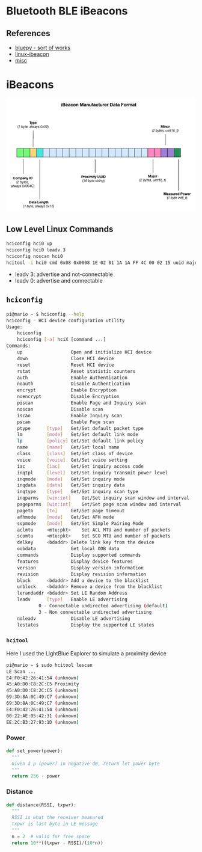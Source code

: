 



# Bluetooth BLE iBeacons

## References

- [bluepy - sort  of works](https://github.com/IanHarvey/bluepy)
- [linux-ibeacon](https://github.com/dburr/linux-ibeacon)
- [misc](https://pastebin.com/CggfqBy5)

# iBeacons

![](pics/format.png)

## Low Level Linux Commands

```bash
hciconfig hci0 up
hciconfig hci0 leadv 3
hciconfig noscan hci0
hcitool -i hci0 cmd 0x08 0x0008 1E 02 01 1A 1A FF 4C 00 02 15 uuid major minor power 00 >/dev/null
```

- leadv 3: advertise and not-connectable
- leadv 0: advertise and connectable

## `hciconfig`

```bash
pi@mario ~ $ hciconfig --help
hciconfig - HCI device configuration utility
Usage:
	hciconfig
	hciconfig [-a] hciX [command ...]
Commands:
	up                 	Open and initialize HCI device
	down               	Close HCI device
	reset              	Reset HCI device
	rstat              	Reset statistic counters
	auth               	Enable Authentication
	noauth             	Disable Authentication
	encrypt            	Enable Encryption
	noencrypt          	Disable Encryption
	piscan             	Enable Page and Inquiry scan
	noscan             	Disable scan
	iscan              	Enable Inquiry scan
	pscan              	Enable Page scan
	ptype      [type]  	Get/Set default packet type
	lm         [mode]  	Get/Set default link mode
	lp         [policy]	Get/Set default link policy
	name       [name]  	Get/Set local name
	class      [class] 	Get/Set class of device
	voice      [voice] 	Get/Set voice setting
	iac        [iac]   	Get/Set inquiry access code
	inqtpl     [level] 	Get/Set inquiry transmit power level
	inqmode    [mode]  	Get/Set inquiry mode
	inqdata    [data]  	Get/Set inquiry data
	inqtype    [type]  	Get/Set inquiry scan type
	inqparms   [win:int]	Get/Set inquiry scan window and interval
	pageparms  [win:int]	Get/Set page scan window and interval
	pageto     [to]    	Get/Set page timeout
	afhmode    [mode]  	Get/Set AFH mode
	sspmode    [mode]  	Get/Set Simple Pairing Mode
	aclmtu     <mtu:pkt>	Set ACL MTU and number of packets
	scomtu     <mtu:pkt>	Set SCO MTU and number of packets
	delkey     <bdaddr>	Delete link key from the device
	oobdata            	Get local OOB data
	commands           	Display supported commands
	features           	Display device features
	version            	Display version information
	revision           	Display revision information
	block      <bdaddr>	Add a device to the blacklist
	unblock    <bdaddr>	Remove a device from the blacklist
	lerandaddr <bdaddr>	Set LE Random Address
	leadv      [type]  	Enable LE advertising
			0 - Connectable undirected advertising (default)
			3 - Non connectable undirected advertising
	noleadv            	Disable LE advertising
	lestates           	Display the supported LE states
```

### `hcitool`

Here I used the LightBlue Explorer to simulate a proximity device

```bash
pi@mario ~ $ sudo hcitool lescan
LE Scan ...
E4:F0:42:26:41:54 (unknown)
45:A0:D0:C8:2C:C5 Proximity
45:A0:D0:C8:2C:C5 (unknown)
69:3D:8A:0C:49:C7 (unknown)
69:3D:8A:0C:49:C7 (unknown)
E4:F0:42:26:41:54 (unknown)
00:22:AE:05:42:31 (unknown)
EE:2C:B3:27:93:1D (unknown)
```

### Power

```python
def set_power(power):
  """
  Given a p (power) in negative dB, return let power byte
  """
  return 256 - power
```

### Distance

```python
def distance(RSSI, txpwr):
  """
  RSSI is what the receiver measured
  txpwr is last byte in LE message
  """
  n = 2  # valid for free space
  return 10**((txpwr - RSSI)/(10*n))
```
